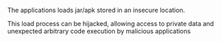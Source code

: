 The applications loads jar/apk stored in an insecure location.

This load process can be hijacked, allowing access to private data and unexpected arbitrary code execution by malicious applications